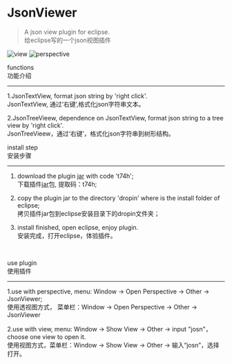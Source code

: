 # JsonViewer
> A json view plugin for eclipse.<br/>
给eclipse写的一个json视图插件


![view](../../tree/master/images/view.png)
![perspective](../../tree/master/images/perspective.png)

functions<br/>
功能介绍
***
1.JsonTextView, format json string by 'right click'.<br/> 
JsonTextView, 通过‘右键’,格式化json字符串文本。

2.JsonTreeVieew, dependence on JsonTextView, format json string to a tree view by 'right click'.<br/>
JsonTreeVieew，通过‘右键’，格式化json字符串到树形结构。
<br/>

install step<br/>
安装步骤
***
1. [jar]:https://pan.baidu.com/s/1p-zuDNDh5y7zaFe5hbB5nw
download the plugin [jar] with code 't74h';<br/>
下载插件[jar]包,  提取码：t74h;

2. copy the plugin jar to the directory 'dropin' where is the install folder of eclipse;<br/> 
拷贝插件jar包到eclipse安装目录下的dropin文件夹；  

3. install finished, open eclipse, enjoy plugin.<br/>
安装完成，打开eclipse，体验插件。
<br/>

use plugin<br/>
使用插件
***
1.use with perspective, menu: Window -> Open Perspective -> Other -> JsonViewer;<br>
使用透视图方式， 菜单栏：Window -> Open Perspective -> Other -> JsonViewer

2.use with view, menu: Window -> Show View -> Other -> input "josn"，choose one view to open it.<br>
使用视图方式，菜单栏：Window -> Show View -> Other -> 输入“josn”，选择打开。
<br/>





